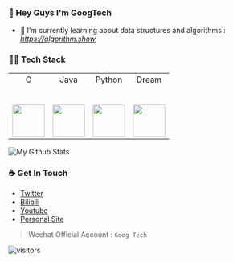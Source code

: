 ### 👋 Hey Guys I'm GoogTech
- 🌱 I’m currently learning about data structures and algorithms : *https://algorithm.show*

### 👨‍💻 Tech Stack

<table>
  <tbody>
    <tr valign="top">
      <td width="25%" align="center">
        <span>C</span><br><br><br>
        <img height="64px" src="https://cdn.svgporn.com/logos/c.svg">
      </td>
      <td width="25%" align="center">
        <span>Java</span><br><br><br>
        <img height="64px" src="https://cdn.svgporn.com/logos/java.svg">
      </td>
      <td width="25%" align="center">
        <span>Python</span><br><br><br>
        <img height="64px" src="https://cdn.svgporn.com/logos/python.svg">
      </td>
      <td width="25%" align="center">
        <span>Dream</span><br><br><br>
        <img height="64px" src="https://cdn.svgporn.com/logos/google.svg">
      </td>
    </tr>
      </tbody>
</table>

![My Github Stats](https://github-readme-stats.vercel.app/api?username=YUbuntu0109&show_icons=true&hide_border=true)

<!--
**YUbuntu0109/YUbuntu0109** is a ✨ _special_ ✨ repository because its `README.md` (this file) appears on your GitHub profile.

Here are some ideas to get you started:

- 🔭 I’m currently working on ...
- 🌱 I’m currently learning ...
- 👯 I’m looking to collaborate on ...
- 🤔 I’m looking for help with ...
- 💬 Ask me about ...
- 📫 How to reach me: ...
- 😄 Pronouns: ...
- ⚡ Fun fact: ...
-->

### ☕ Get In Touch
- [Twitter](https://twitter.com/ishacker_net)
- [Bilibili](https://space.bilibili.com/364361791)
- [Youtube](https://www.youtube.com/channel/UCQ2-QI7IYSSX2tpOjmjBatw)
- [Personal Site](https://ishacker.net)

> Wechat Official Account : `Goog Tech`


![visitors](https://visitor-badge.glitch.me/badge?page_id=YUbuntu0109.YUbuntu0109)
